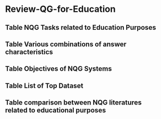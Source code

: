 # Review-QG-for-Education

## Table NQG Tasks related to Education Purposes

## Table Various combinations of answer characteristics

## Table Objectives of NQG Systems

## Table List of Top Dataset

## Table comparison between NQG literatures related to educational purposes

